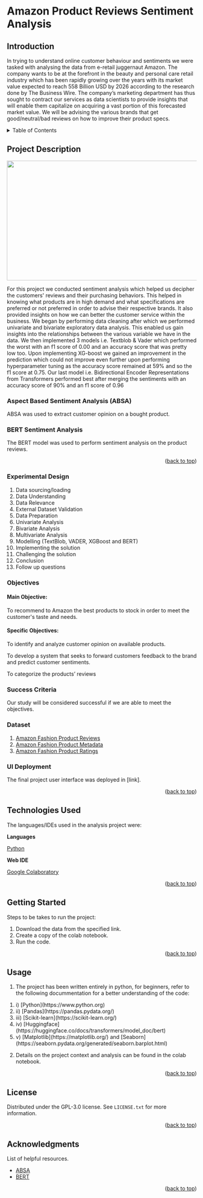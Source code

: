 # Amazon Product Reviews Sentiment Analysis


## Introduction

In trying to understand online customer behaviour and sentiments we were tasked with analysing the data from e-retail juggernaut Amazon. The company wants to be at the forefront in the beauty and personal care retail industry  which has been rapidly growing over the years with its market value expected to reach 558 Billion USD by 2026 according to the research done by The Business Wire. The company’s marketing department has thus sought to contract our services as data scientists to provide insights that will enable them capitalize on acquiring a vast portion of this forecasted market value. We will be advising the various brands that get good/neutral/bad reviews on how to improve their product specs. 



<!-- TABLE OF CONTENTS -->
<details>
  <summary>Table of Contents</summary>
  <ol>
    <li>
      <a href="#project-description">Project Description</a>
      <ul>
        <li><a href="#experimental-design">Experimental Design</a></li>
        <li><a href="#objectives">Objectives</a></li>
        <li><a href="#sucess-criteria">Success Criteria</a></li>
        <li><a href="#dataset">Dataset</a></li>
        <li><a href="#ui-deployment">UI Deployment</a></li>
      </ul>
    </li>
    <li>
      <a href="#technologies-used">Technologies Used</a></li>
    <li>
      <a href="#getting-started">Getting Started</a>
      <ul>
        <li><a href="#installation">Installation</a></li>
      </ul>
    </li>
    <li><a href="#usage">Usage</a></li>
    <li><a href="#license">License</a></li>
    <li><a href="#acknowledgments">Acknowledgments</a></li>
  </ol>
</details>



<!-- PROJECT DESCRIPTION -->
## Project Description

<p align="center">
  <img 
    width="514"
    height="317"
    src="https://fontspool.com/img/fonts/img-1602929103184.png"
  >
</p>


For this project we conducted sentiment analysis which helped us decipher the customers' reviews and their purchasing behaviors. This helped in knowing what products are in high demand and what specifications are preferred or not preferred in order to advise their respective brands. It also provided insights on how we can better the customer service within the business. We began by performing data cleaning after which we performed univariate and bivariate exploratory data analysis. This enabled us gain insights into the relationships between the various variable we have in the data. We then implemented 3 models i.e. Textblob & Vader which performed the worst with an f1 score of 0.00 and an accuracy score that was pretty low too. Upon implementing XG-boost we gained an improvement in the prediction which could not improve even further upon performing hyperparameter tuning as the accuracy score remained at 59% and so the f1 score at 0.75. Our last model i.e. Bidirectional Encoder Representations from Transformers performed best after merging the sentiments with an accuracy score of 90% and an f1 score of 0.96 


### Aspect Based Sentiment Analysis (ABSA)

ABSA was used to extract customer opinion on a bought product.



### BERT Sentiment Analysis

The BERT model was used to perform sentiment analysis on the product reviews.



<p align="right">(<a href="#top">back to top</a>)</p>

<!-- EXPERIMENTAL DESIGN -->
### Experimental Design

1. Data sourcing/loading 
2. Data Understanding 
3. Data Relevance
4. External Dataset Validation
5. Data Preparation
6. Univariate Analysis
7. Bivariate Analysis
8. Multivariate Analysis
9. Modelling (TextBlob, VADER, XGBoost and BERT)
10. Implementing the solution
11. Challenging the solution
12. Conclusion
13. Follow up questions


<!-- Objectives-->
### Objectives

#### Main Objective: 
To recommend to Amazon the best products to stock in order to meet the customer's taste and needs.

#### Specific Objectives:
To identify and analyze customer opinion on available products.

To develop a system that seeks to forward customers feedback to the brand and predict customer sentiments.

To categorize the products’ reviews


<!-- SUCCESS CRITERIA-->
### Success Criteria

Our study will be considered successful if we are able to meet the objectives.


<!-- DATASET -->
### Dataset

1. [Amazon Fashion Product Reviews](https://nijianmo.github.io/amazon/index.html)
2. [Amazon Fashion Product Metadata](https://nijianmo.github.io/amazon/index.html)
3. [Amazon Fashion Product Ratings](https://nijianmo.github.io/amazon/index.html)



<!-- UI Deployment -->

### UI Deployment

The final project user interface was deployed in [link].

<p align="right">(<a href="#top">back to top</a>)</p>


<!-- TECHNOLOGIES USED -->

## Technologies Used

The languages/IDEs used in the analysis project were: 

**Languages**

[Python](https://www.python.org)

**Web IDE**

[Google Colaboratory](https://colab.research.google.com/)


<p align="right">(<a href="#top">back to top</a>)</p>



<!-- GETTING STARTED -->

## Getting Started

Steps to be takes to run the project:

1. Download the data from the specified link.
2. Create a copy of the colab notebook.
3. Run the code.


<p align="right">(<a href="#top">back to top</a>)</p>



<!-- USAGE EXAMPLES -->
## Usage

1. The project has been written entirely in python, for beginners, refer to the following docummentation for a better understanding of the code:
<ol>
  
  <li> i) [Python](https://www.python.org)</li>
  <li> ii) [Pandas](https://pandas.pydata.org/)</li>
  <li> iii) [Scikit-learn](https://scikit-learn.org/)</li>
  <li> iv) [Huggingface](https://huggingface.co/docs/transformers/model_doc/bert)</li>
  <li> v) [Matplotlib](https://matplotlib.org/) and [Seaborn](https://seaborn.pydata.org/generated/seaborn.barplot.html)</li>
  
</ol>

2. Details on the project context and analysis can be found in the colab notebook.

<p align="right">(<a href="#top">back to top</a>)</p>




<!-- LICENSE -->
## License

Distributed under the GPL-3.0 license. See `LICENSE.txt` for more information.

<p align="right">(<a href="#top">back to top</a>)</p>




<!-- ACKNOWLEDGMENTS -->
## Acknowledgments
List of helpful resources.

* [ABSA](https://medium.com/analytics-vidhya/aspect-based-sentiment-analysis-a-practical-approach-8f51029bbc4a)
* [BERT](https://huggingface.co/docs/transformers/model_doc/bert)
 
<p align="right">(<a href="#top">back to top</a>)</p>




